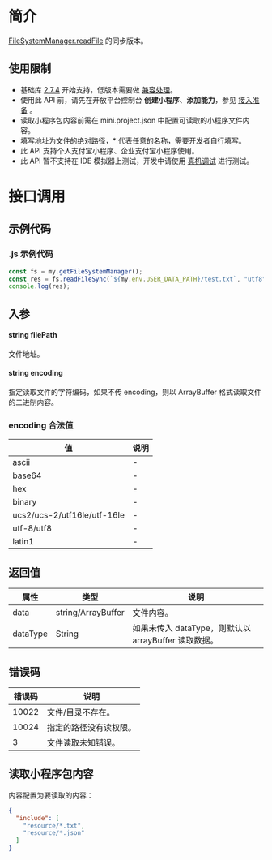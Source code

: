 
# 简介
[FileSystemManager.readFile](https://opendocs.alipay.com/mini/api/0226oj) 的同步版本。

## 使用限制

- 基础库 [2.7.4](https://opendocs.alipay.com/mini/framework/lib-upgrade-v2) 开始支持，低版本需要做 [兼容处理](https://docs.alipay.com/mini/framework/compatibility)。
- 使用此 API 前，请先在开放平台控制台 **创建小程序**、**添加能力**，参见 [接入准备](https://opendocs.alipay.com/mini/02pk4y) 。
- 读取小程序包内容前需在 mini.project.json 中配置可读取的小程序文件内容。
- 填写地址为文件的绝对路径，* 代表任意的名称，需要开发者自行填写。
- 此 API 支持个人支付宝小程序、企业支付宝小程序使用。
- 此 API 暂不支持在 IDE 模拟器上测试，开发中请使用 [真机调试](https://opendocs.alipay.com/mini/ide/remote-debug) 进行测试。

# 接口调用

## 示例代码

### .js 示例代码
```javascript
const fs = my.getFileSystemManager();
const res = fs.readFileSync(`${my.env.USER_DATA_PATH}/test.txt`, "utf8");
console.log(res);
```

## 入参

#### string filePath
文件地址。

#### string encoding
指定读取文件的字符编码，如果不传 encoding，则以 ArrayBuffer 格式读取文件的二进制内容。

### encoding 合法值
| **值** | **说明** |
| --- | --- |
| ascii | - |
| base64 | - |
| hex | - |
| binary | - |
| ucs2/ucs-2/utf16le/utf-16le | - |
| utf-8/utf8 | - |
| latin1 | - |


## 返回值
| **属性** | **类型** | **说明** |
| --- | --- | --- |
| data | string/ArrayBuffer | 文件内容。 |
| dataType | String | 如果未传入 dataType，则默认以 arrayBuffer 读取数据。 |


## 错误码
| **错误码** | **说明** |
| --- | --- |
| 10022 | 文件/目录不存在。 |
| 10024 | 指定的路径没有读权限。 |
| 3 | 文件读取未知错误。 |


## 读取小程序包内容
内容配置为要读取的内容：
```json
{
  "include": [
    "resource/*.txt",
    "resource/*.json"
  ]
}
```
